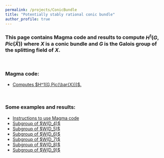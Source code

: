 ```yaml
---
permalink: /projects/ConicBundle
title: "Potentially stably rational conic bundle"
author_profile: true
---
```


### This page contains Magma code and results to compute $H^1(G,Pic(\bar{X}))$ where $X$ is a conic bundle and $G$ is the Galois group of the splitting field of $X$.
<br>

### Magma code:

<ul>
<li><a href="http://kaiqi-yang1994.github.io/files/DCPonProj/ConicBundleMagma.txt" target="_blank" rel="noopener noreferrer">Computes $H^1(G,Pic(\bar{X}))$.</a></li>
</ul>

<br>

### Some examples and results:
<ul>
<li><a href="http://kaiqi-yang1994.github.io/projects/DCPonProj/Instructions" target="_blank" rel="noopener noreferrer">Instructions to use Magma code</a></li>
<li><a href="http://kaiqi-yang1994.github.io/projects/DCPonProj/WD4" target="_blank" rel="noopener noreferrer">Subgroup of $W(D_4)$</a></li>
<li><a href="http://kaiqi-yang1994.github.io/projects/DCPonProj/WD5" target="_blank" rel="noopener noreferrer">Subgroup of $W(D_5)$</a></li>
<li><a href="http://kaiqi-yang1994.github.io/projects/DCPonProj/WD6" target="_blank" rel="noopener noreferrer">Subgroup of $W(D_6)$</a></li>
<li><a href="http://kaiqi-yang1994.github.io/projects/DCPonProj/WD7" target="_blank" rel="noopener noreferrer">Subgroup of $W(D_7)$</a></li>
<li><a href="http://kaiqi-yang1994.github.io/projects/DCPonProj/WD8" target="_blank" rel="noopener noreferrer">Subgroup of $W(D_8)$</a></li>
<li><a href="http://kaiqi-yang1994.github.io/projects/DCPonProj/WD9" target="_blank" rel="noopener noreferrer">Subgroup of $W(D_9)$</a></li>
</ul>



